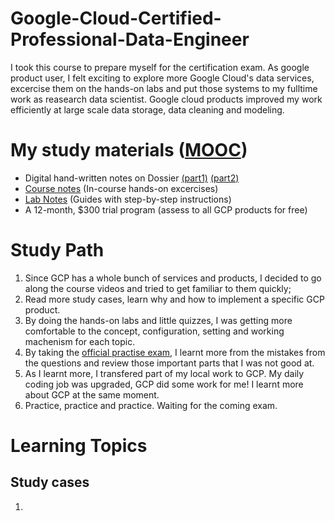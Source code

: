# Google-Cloud-Certified-Professional-Data-Engineer

I took this course to prepare myself for the certification exam. As google product user, I felt exciting to explore more Google Cloud's data services, excercise them on the hands-on labs and put those systems to my fulltime work as reasearch data scientist. Google cloud products improved my work efficiently at large scale data storage, data cleaning and modeling. 

# My study materials ([MOOC](https://linuxacademy.com/course/google-cloud-certified-professional-data-engineer/))
* Digital hand-written notes on Dossier [(part1)](dossier_notes/Dossier_notes_part1.pdf) [(part2)](dossier_notes/Dossier_notes_part2.pdf)
* [Course notes](course_hands_on_exercises.pdf) (In-course hands-on excercises)
* [Lab Notes](labs) (Guides  with step-by-step instructions) 
* A 12-month, $300 trial program (assess to all GCP products for free)

# Study Path
1. Since GCP has a whole bunch of services and products, I decided to go along the course videos and tried to get familiar to them quickly;
2. Read more study cases, learn why and how to implement a specific GCP product.
3. By doing the hands-on labs and little quizzes, I was getting more comfortable to the concept, configuration, setting and working machenism for each topic.
4. By taking the [official practise exam](https://cloud.google.com/certification/practice-exam/data-engineer), I learnt more from the mistakes from the questions and review those important parts that I was not good at.
5. As I learnt more, I transfered part of my local work to GCP. My daily coding job was upgraded, GCP did some work for me! I learnt more about GCP at the same moment.
6. Practice, practice and practice. Waiting for the coming exam.

# Learning Topics
## Study cases
1. 

